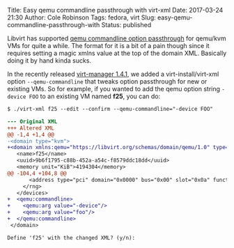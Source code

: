 Title: Easy qemu commandline passthrough with virt-xml
Date: 2017-03-24 21:30
Author: Cole Robinson
Tags: fedora, virt
Slug: easy-qemu-commandline-passthrough-with
Status: published

Libvirt has supported [qemu commandline option passthrough](https://libvirt.org/drvqemu.html#qemucommand) for qemu/kvm VMs for quite a while. The format for it is a bit of a pain though since it requires setting a magic xmlns value at the top of the domain XML. Basically doing it by hand kinda sucks.

In the recently released [virt-manager 1.4.1](https://blog.wikichoon.com/2017/03/virt-manager-141-released.html), we added a virt-install/virt-xml option `--qemu-commandline` that tweaks option passthrough for new or existing VMs. So for example, if you wanted to add the qemu option string `-device FOO` to an existing VM named **f25**, you can do:


```diff
$ ./virt-xml f25 --edit --confirm --qemu-commandline="-device FOO"

--- Original XML
+++ Altered XML
@@ -1,4 +1,4 @@
-<domain type="kvm">
+<domain xmlns:qemu="https://libvirt.org/schemas/domain/qemu/1.0" type="kvm">
   <name>f25</name>
   <uuid>9b6f1795-c88b-452a-a54c-f8579ddc18dd</uuid>
   <memory unit="KiB">4194304</memory>
@@ -104,4 +104,8 @@
       <address type="pci" domain="0x0000" bus="0x00" slot="0x0a" function="0x0"/>
     </rng>
   </devices>
+  <qemu:commandline>
+    <qemu:arg value="-device"/>
+    <qemu:arg value="foo"/>
+  </qemu:commandline>
 </domain>

Define 'f25' with the changed XML? (y/n):
```
